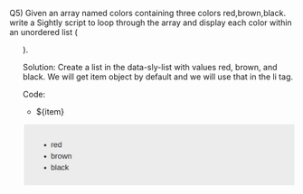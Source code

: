 Q5) Given an array named colors containing three colors red,brown,black. write a Sightly script to loop through the array and display each color within an unordered list (<ul>).

Solution: Create a list in the data-sly-list with values red, brown, and black. We will get item object by default and we will use that in the li tag.

Code:

<ul data-sly-list="${['red','brown','black']}">

<li>${item}</li>

</ul>

![img_23.png](img_23.png)
